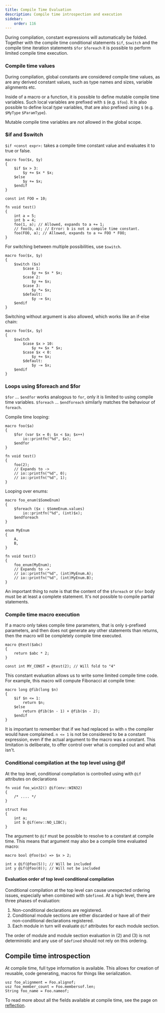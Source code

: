 ```yaml
---
title: Compile Time Evaluation
description: Compile time introspection and execution
sidebar:
    order: 116
---
```

During compilation, constant expressions will automatically be folded. Together with the compile
time conditional statements `$if`, `$switch` and the compile time iteration statements `$for` `$foreach`
it is possible to perform limited compile time execution.

### Compile time values

During compilation, global constants are considered compile time values, as are any 
derived constant values, such as type names and sizes, variable alignments etc.

Inside of a macro or a function, it is possible to define mutable compile time variables. Such
local variables are prefixed with `$` (e.g. `$foo`). It is also possible to define local *type* variables,
that are also prefixed using `$` (e.g. `$MyType` `$ParamType`).

Mutable compile time variables are *not* allowed in the global scope.

### $if and $switch

`$if <const expr>:` takes a compile time constant value and evaluates it to true or false.

    macro foo($x, $y)
    {
        $if $x > 3:
            $y += $x * $x;
        $else
            $y += $x;
        $endif
    }
    
    const int FOO = 10;
    
    fn void test()
    {
        int a = 5;
        int b = 4;
        foo(1, a); // Allowed, expands to a += 1;
        // foo(b, a); // Error: b is not a compile time constant.
        foo(FOO, a); // Allowed, expands to a += FOO * FOO;
    }

For switching between multiple possibilities, use `$switch`.

    macro foo($x, $y)
    {
        $switch ($x)
            $case 1: 
                $y += $x * $x;
            $case 2:
                $y += $x;
            $case 3:
                $y *= $x;
            $default:
                $y -= $x;
        $endif
    }

Switching without argument is also allowed, which works like an if-else chain:

    macro foo($x, $y)
    {
        $switch 
            $case $x > 10: 
                $y += $x * $x;
            $case $x < 0:
                $y += $x;
            $default:
                $y -= $x;
        $endif
    }

### Loops using $foreach and $for

`$for` ... `$endfor` works analogous to `for`, only it is limited to using compile time variables. `$foreach` ... `$endforeach` similarly 
matches the behaviour of `foreach`.

Compile time looping:

    macro foo($a)
    {
        $for (var $x = 0; $x < $a; $x++)
            io::printfn("%d", $x);     
        $endfor
    }
    
    fn void test()
    {
        foo(2);
        // Expands to ->
        // io::printfn("%d", 0);     
        // io::printfn("%d", 1);         
    }

Looping over enums:

    macro foo_enum($SomeEnum)
    {
        $foreach ($x : $SomeEnum.values)
            io::printfn("%d", (int)$x);     
        $endforeach
    }
    
    enum MyEnum
    {
        A,
        B,
    }
    
    fn void test()
    {
        foo_enum(MyEnum);
        // Expands to ->
        // io::printfn("%d", (int)MyEnum.A);
        // io::printfn("%d", (int)MyEnum.B);    
    }

An important thing to note is that the content of the `$foreach` or `$for` body must be at least a complete statement.
It's not possible to compile partial statements.

### Compile time macro execution

If a macro only takes compile time parameters, that is only `$`-prefixed parameters, and then does not generate 
any other statements than returns, then the macro will be completely compile time executed.

    macro @test($abc)
    {
        return $abc * 2;
    }

    const int MY_CONST = @test(2); // Will fold to "4"

This constant evaluation allows us to write some limited compile time code. For example, this
macro will compute Fibonacci at compile time:

    macro long @fib(long $n)
    {
        $if $n <= 1:
            return $n;
        $else
            return @fib($n - 1) + @fib($n - 2);
        $endif
    }

It is important to remember that if we had replaced `$n` with `n` the compiler would have complained. `n <= 1` 
is not be considered to be a constant expression, even if the actual argument to the macro was a constant.
This limitation is deliberate, to offer control over what is compiled out and what isn't.

### Conditional compilation at the top level using @if

At the top level, conditional compilation is controlled using with `@if` attributes on declarations

    fn void foo_win32() @if(env::WIN32)
    {
        /* .... */
    }

    struct Foo
    {
        int a;
        int b @if(env::NO_LIBC);
    }

The argument to `@if` must be possible to resolve to a constant at compile time. This means that argument
may also be a compile time evaluated macro:

    macro bool @foo($x) => $x > 2;

    int x @if(@foo(5)); // Will be included
    int y @if(@foo(0)); // Will not be included


#### Evaluation order of top level conditional compilation

Conditional compilation at the top level can cause unexpected ordering issues, especially when combined with 
`$defined`. At a high level, there are three phases of evaluation:

1. Non-conditional declarations are registered.
2. Conditional module sections are either discarded or have all of their non-conditional declarations registered.
3. Each module in turn will evaluate `@if` attributes for each module section. 

The order of module and module section evaluation in (2) and (3) is not deterministic and any use of `$defined` should not 
rely on this ordering.

## Compile time introspection

At compile time, full type information is available. This allows for creation of reusable, code generating, macros for things
like serialization.
    
    usz foo_alignment = Foo.alignof;
    usz foo_member_count = Foo.membersof.len;
    String foo_name = Foo.nameof; 

To read more about all the fields available at compile time, see the page on [reflection](../reflection).

